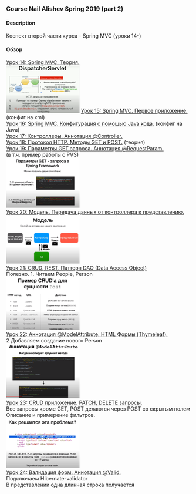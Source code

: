 ### Course Nail Alishev Spring 2019 (part 2)


#### Description
Коспект второй части курса - Spring MVC (уроки 14-) 

#### Обзор
<!--- Урок 14 -->
<a href="/src/main/java/lesson14">
Урок 14: Spring MVC. Теория.</a><br>
<img src="/src/main/java/lesson14/DispatcherServlet.png" width="200">

<!--- Урок 15 -->
<a href="/src/main/java/lesson15">
Урок 15: Spring MVC. Первое приложение.</a>
(конфиг на xml)<br>

<!--- Урок 16 -->
<a href="/src/main/java/lesson16">
Урок 16: Spring MVC. Конфигурация с помощью Java кода.</a>
(конфиг на Java)<br>

<!--- Урок 17 -->
<a href="/src/main/java/lesson17">
Урок 17: Контроллеры. Аннотация @Controller.</a><br>

<!--- Урок 18 -->
<a href="/src/main/java/lesson18">
Урок 18: Протокол HTTP. Методы GET и POST.</a>
(теория)<br>

<!--- Урок 19 -->
<a href="/src/main/java/lesson19">
Урок 19: Параметры GET запроса. Аннотация @RequestParam.</a><br>
(в т.ч. пример работы с PVS)<br>
<img src="/src/main/java/lesson19/get-request.png" width="200"><br>

<!--- Урок 20 -->
<a href="/src/main/java/lesson20">
Урок 20: Модель. Передача данных от контроллера к представлению.</a><br>
<img src="/src/main/java/lesson20/model.png" width="200"><br>

<!--- Урок 21 -->
<a href="/src/main/java/lesson21">
Урок 21: CRUD, REST, Паттерн DAO (Data Access Object)</a><br>
Полезно. 1. Читаем People, Person <br>
<img src="/src/main/java/lesson21/crud_post.png" width="200"><br>

<!--- Урок 22 -->
<a href="/src/main/java/lesson22">
Урок 22: Аннотация @ModelAttribute. HTML Формы (Thymeleaf).</a><br>
2 Добавляем создание нового Person <br>
<img src="/src/main/java/lesson22/modelAttribute.png" width="200"><br>

<!--- Урок 23 -->
<a href="/src/main/java/lesson23">
Урок 23: CRUD приложение. PATCH, DELETE запросы.</a><br>
Все запросы кроме GET, POST делаются через POST со скрытым полем<br>
Описание и примерение фильтров.<br>
<img src="/src/main/java/lesson23/patch.png" width="200"><br>

<!--- Урок 24 -->
<a href="/src/main/java/lesson24">
Урок 24: Валидация форм. Аннотация @Valid.</a><br>
Подключаем Hibernate-validator<br>
В представлении одна длинная строка получается<br>